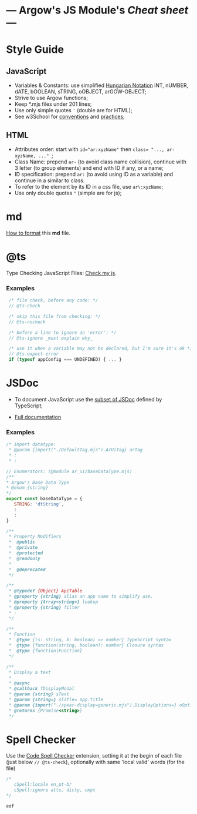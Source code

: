 <!-- /* cSpell:ignore typeof  -->
# — Argow's JS Module's _Cheat sheet_ —


# Style Guide
   ## JavaScript
   * Variables & Constants: use simplified [Hungarian Notation](https://en.wikipedia.org/wiki/Hungarian_notation)
         iNT, nUMBER, dATE, bOOLEAN, sTRING, oOBJECT, arGOW-OBJECT;
   * Strive to use Argow functions;
   * Keep *.mjs files under 201 lines;
   * Use only simple quotes ```'``` (double are for HTML);
   * See w3School for [conventions](https://www.w3schools.com/js/js_conventions.asp) and  [practices](https://www.w3schools.com/js/js_conventions.asp);

   ## HTML
   * Attributes order: start with ```id="ar:xyzName"``` then  ```class= "..., ar-xyzName, ..." ```;
   * Class Name: prepend ```ar-``` (to avoid class name collision), continue with 3 letter (to group elements) and end with ID if any, or a name;
   * ID specification: prepend ```ar:``` (to avoid using ID as a variable) and continue in a similar to class.
   * To refer to the element by its ID in a css file, use ```ar\:xyzName```;
   * Use only double quotes ```"``` (simple are for js);


# md
[How to format](https://docs.github.com/en/get-started/writing-on-github/getting-started-with-writing-and-formatting-on-github/basic-writing-and-formatting-syntax) this **md** file.


# @ts

Type Checking JavaScript Files:
[Check my js](https://www.typescriptlang.org/docs/handbook/type-checking-javascript-files.html).

### Examples

  ```js
   /* file check, before any code: */
   // @ts-check

   /* skip this file from checking: */
   // @ts-nocheck

   /* before a line to ignore an 'error': */
   // @ts-ignore _must explain why_

   /* use it when a variable may not be declared, but I'm sure it's ok */ */
   // @ts-expect-error
   if (typeof appConfig === UNDEFINED) { ... }
   ```

# JSDoc

* To document JavaScript use the [subset of JSDoc](https://www.typescriptlang.org/docs/handbook/jsdoc-supported-types.html) defined by TypeScript;

* [Full documentation](https://jsdoc.app/)


### Examples
   ```js
   /* import datatype:
    * @param {import("./DefaultTag.mjs").ArUiTag} arTag
    * :
    * :

   // Enumerators: (@module ar_ui/baseDataType.mjs)
   /**
   * Argow's Base Data Type
   * @enum {string}
   */
   export const baseDataType = {
      STRING: 'dtString',
      :
      :
   }

   /**
    * Property Modifiers
    *  @public
    *  @private
    *  @protected
    *  @readonly
    *
    *  @deprecated
    */

   /**
    * @typedef {Object} ApiTable
    * @property {string} alias an app name to simplify use.
    * @property {Array<string>} lookup
    * @property {string} filter
    * :
    */

   /**
    * Function
    *  @type {(s: string, b: boolean) => number} TypeScript syntax
    *  @type {function(string, boolean): number} Closure syntax
    *  @type {function|Function}
    */

   /**
    * Display a text
    *
    * @async
    * @callback fDisplayModal
    * @param {string} sText
    * @param {string=} sTitle= app.title
    * @param {import("./spear-display=generic.mjs").DisplayOptions=} oOptions see #defOptions
    * @returns {Promise<string>}
    */
   ```

# Spell Checker
Use the [Code Spell Checker](https://marketplace.visualstudio.com/items?itemName=streetsidesoftware.code-spell-checker) extension,
setting it at the begin of each file (just below `// @ts-check`), optionally with same 'local valid' words (for the file)

   ```js
   /*
      cSpell:locale en,pt-br
      cSpell:ignore atts, dicty, cmpt
   */
   ```


`eof`